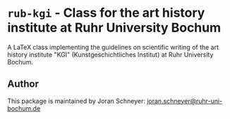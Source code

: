# `rub-kgi` - Class for the art history institute at Ruhr University Bochum

A LaTeX class implementing the guidelines on scientific writing of the art history institute "KGI" (Kunstgeschichtliches Institut) at Ruhr University Bochum.

## Author

This package is maintained by Joran Schneyer: [joran.schneyer@ruhr-uni-bochum.de](mailto:joran.schneyer@ruhr-uni-bochum.de)